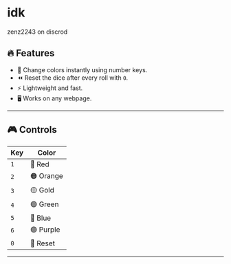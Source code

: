 # idk
zenz2243 on discrod



## 🔥 Features

- 🎨 Change colors instantly using number keys.
- ⏪ Reset the dice after every roll with `0`.
- ⚡ Lightweight and fast.
- 🖥 Works on any webpage.

---

## 🎮 Controls

| Key | Color  |
|----|-------|
| `1` | 🔴 Red  |
| `2` | 🟠 Orange  |
| `3` | 🟡 Gold  |
| `4` | 🟢 Green  |
| `5` | 🔵 Blue  |
| `6` | 🟣 Purple  |
| `0` | 🔄 Reset  |

---
